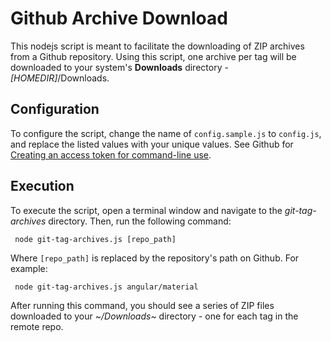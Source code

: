 # Github Archive Download
This nodejs script is meant to facilitate the downloading of ZIP archives from a Github repository. Using this script, one archive per tag will be downloaded to your system's **Downloads** directory - *[HOMEDIR]*/Downloads.
## Configuration
To configure the script, change the name of `config.sample.js` to `config.js`, and replace the listed values with your unique values. See Github for [Creating an access token for command-line use](https://help.github.com/articles/creating-an-access-token-for-command-line-use/).
## Execution
To execute the script, open a terminal window and navigate to the *git-tag-archives* directory. Then, run the following command:

     node git-tag-archives.js [repo_path]

 Where `[repo_path]` is replaced by the repository's path on Github. For example:

     node git-tag-archives.js angular/material

 After running this command, you should see a series of ZIP files downloaded to your *~/Downloads~* directory - one for each tag in the remote repo.